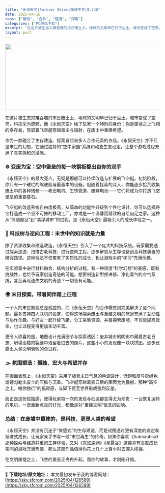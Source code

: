 ```yaml
---
title: "永恒天空|Forever Skies|简体中文|9.74G"
date: 2025-04-16
tags: ["冒险", "合作", "建造", "探索"]
categories: ["PC游戏下载"]
excerpt: "在这片被生态灾难吞噬的末日废土上，地球的文明早已归于尘土。城市变成了空壳，科技沦为遗骸，而《永恒天空》给了玩家一个特别的身份：你是废墟之上飞翔的幸存者，驾驭着飞空艇穿越毒尘与辐射，在废土中重建希望。 作为一款融合了生存建造、探索冒险和多人合作元素的作品，《永恒天空》并不只是末世的幻想，它通过独特的“&hellip;"
layout: post
---
```


<img class="aligncenter size-full wp-image-126590" src="https://sky.sfcrom.com/wp-content/uploads/2025/04/2025041609142739.webp" alt="" width="660" height="215" />
<p class="" data-start="113" data-end="212">在这片被生态灾难吞噬的末日废土上，地球的文明早已归于尘土。城市变成了空壳，科技沦为遗骸，而《永恒天空》给了玩家一个特别的身份：你是废墟之上飞翔的幸存者，驾驭着飞空艇穿越毒尘与辐射，在废土中重建希望。</p>
<p class="" data-start="214" data-end="297">作为一款融合了生存建造、探索冒险和多人合作元素的作品，《永恒天空》并不只是末世的幻想，它通过独特的“空中家园”系统和动态生态设定，让整个游戏过程充满了真实感和沉浸感。</p>

<h3 class="" data-start="299" data-end="328">⚙️ 变废为宝：空中堡垒的每一块钢板都出自你的双手</h3>
<p class="" data-start="330" data-end="446">《永恒天空》的最大亮点，无疑是那艘可以持续改造与扩展的飞空艇。初始阶段，你只有一个破烂的驾驶舱与最基本的设备。但随着探索的深入，你能逐步拾荒收集废土中的各种残骸——老旧电机、生锈管道、废弃电池——它们将成为你打造飞空堡垒的重要基石。</p>
<p class="" data-start="448" data-end="557">飞空艇的改造系统自由度极高，从简单的功能性升级到个性化设计，你可以选择将它打造成一个坚不可摧的移动工厂，亦或是一个温馨而精致的自给自足之家。这种从“简陋舱室”到“漂浮城市”的过程，是《永恒天空》最吸引人的成长体验之一。</p>

<h3 class="" data-start="559" data-end="585">🧪 科技树与逆向工程：末世中的知识就是力量</h3>
<p class="" data-start="587" data-end="695">除了资源收集和建造改造，《永恒天空》引入了一个庞大的科技系统。玩家需要通过探索遗迹、扫描古老科技、进行逆向工程，逐步解锁从生存设备到高科技装置的研究路径。这种玩法不仅带来了实质性的成长，也让游戏中的“学习”充满乐趣。</p>
<p class="" data-start="697" data-end="790">在实验室中进行材料融合、结构分析的过程，有一种轻度“科学幻想”的美感，既有挑战性，也给予玩家创造奇迹的可能。想要制造新型推进器、净化毒气的空气系统，甚至再现遗失文明的奇迹？一切皆有可能。</p>

<h3 class="" data-start="792" data-end="812">🌍 末日探索，带着同伴踏上征程</h3>
<p class="" data-start="814" data-end="936">一个人的末世旅程总是孤独的，而《永恒天空》的合作模式则完美解决了这个问题。最多支持四人联机的设定，使得这场探索废土与重建文明的旅途充满了互动性与协作乐趣。与好友一起升级飞艇、分工采集资源、并肩探索废墟，不仅能提高效率，也让过程变得更加生动丰富。</p>
<p class="" data-start="938" data-end="1022">更令人欣喜的是，地图设计充满细节与探索诱因：废弃城市的阴影中藏着古老日志、坍塌高楼的裂缝中残留着过去的照片，这些小小的发现像一块块拼图，逐步还原出人类文明衰败的全过程。</p>

<h3 class="" data-start="1024" data-end="1047">🌫️ 氛围塑造：孤独、宏大与希望并存</h3>
<p class="" data-start="1049" data-end="1148">在画面表现上，《永恒天空》采用了极具末日气息的色调设计，低饱和度与灰绿色滤镜勾勒出废土的压抑与沉重。飞空艇穿越毒雾云层的画面尤为震撼，那种“高空之上，唯你独行”的孤寂感，与脚下荒芜世界形成强烈反差。</p>
<p class="" data-start="1150" data-end="1216">而正是这份孤独感，使得玩家每一次的发现与创造都变得尤为珍贵：一台恢复运转的电机、一盏重新点亮的灯光，都像是对“重建文明”信念的回响。</p>

<h3 class="" data-start="1218" data-end="1244">总结：在废墟中重建的，是科技，更是人类的希望</h3>
<p class="" data-start="1246" data-end="1394">《永恒天空》并没有沉迷于“爽感式”的生存建造，而是试图通过更有深度的设定和渐进式成长，让玩家亲手书写一段“末世再生”的传奇。如果你喜欢《Subnautica》那种探索与建造并重的生存体验，又对《霓虹深渊》《星露谷》这类具有高度成长空间的游戏充满热情，那么这部作品值得你花上几十上百小时去深入挖掘。</p>
<p class="" data-start="1396" data-end="1427">在文明废墟之上，飞空的堡垒正冉冉升起。而你的故事，才刚刚开始。</p>

---
📖 **下载地址/原文地址：** 本文最初发布于我的博客网站：[https://sky.sfcrom.com/2025/04/126589](https://sky.sfcrom.com/2025/04/126589)
